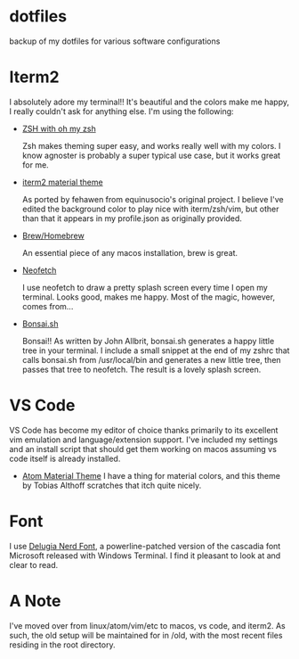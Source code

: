 # dotfiles
backup of my dotfiles for various software configurations

# Iterm2
I absolutely adore my terminal!! It's beautiful and the colors
make me happy, I really couldn't ask for anything else. I'm using 
the following:

* [ZSH with oh my zsh](https://ohmyz.sh/)

  Zsh makes theming super easy, and works really well with my colors. 
  I know agnoster is probably a super typical use case, but it works
  great for me.

* [iterm2 material theme](https://github.com/fehawen/iterm2-material-theme)

  As ported by fehawen from equinusocio's original project. I believe 
  I've edited the background color to play nice with iterm/zsh/vim, but 
  other than that it appears in my profile.json as originally provided.

* [Brew/Homebrew](https://brew.sh)

  An essential piece of any macos installation, brew is great.

* [Neofetch](https://github.com/dylanaraps/neofetch)

  I use neofetch to draw a pretty splash screen every time I open
  my terminal. Looks good, makes me happy. Most of the magic, however, 
  comes from...

* [Bonsai.sh](https://gitlab.com/jallbrit/bonsai.sh)

  Bonsai!! As written by John Allbrit, bonsai.sh generates a happy little
  tree in your terminal. I include a small snippet at the end of my zshrc 
  that calls bonsai.sh from /usr/local/bin and generates a new little 
  tree, then passes that tree to neofetch. The result is a lovely splash 
  screen.

# VS Code
  
  VS Code has become my editor of choice thanks primarily to its excellent
  vim emulation and language/extension support. I've included my settings
  and an install script that should get them working on macos assuming
  vs code itself is already installed.

* [Atom Material Theme](https://marketplace.visualstudio.com/items?itemName=tobiasalthoff.atom-material-theme)
  I have a thing for material colors, and this theme by Tobias Althoff 
  scratches that itch quite nicely.

# Font
I use [Delugia Nerd Font](https://github.com/adam7/delugia-code/),
a powerline-patched version of the cascadia font Microsoft released
with Windows Terminal. I find it pleasant to look at and clear to read.


# A Note
I've moved over from linux/atom/vim/etc to macos, vs code, and
iterm2. As such, the old setup will be maintained for in /old, 
with the most recent files residing in the root directory.
